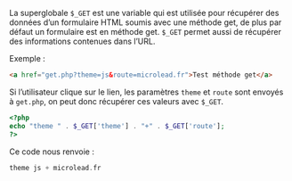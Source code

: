 La superglobale ```$_GET``` est une variable qui est utilisée pour récupérer des données d’un formulaire HTML soumis avec une méthode get, de plus par défaut un formulaire est en méthode get. ```$_GET``` permet aussi de récupérer des informations contenues dans l’URL.

Exemple :

``` html
<a href="get.php?theme=js&route=microlead.fr">Test méthode get</a>
```

Si l’utilisateur clique sur le lien, les paramètres ```theme``` et ```route``` sont envoyés à ```get.php```, on peut donc récupérer ces valeurs avec ```$_GET```.

``` php
<?php
echo "theme " . $_GET['theme'] . "+" . $_GET['route'];
?>
```

Ce code nous renvoie :

``` php
theme js + microlead.fr
```